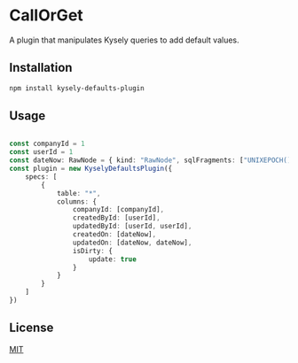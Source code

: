 # CallOrGet

A plugin that manipulates Kysely queries to add default values.

## Installation

```bash
npm install kysely-defaults-plugin
```

## Usage

```typescript

const companyId = 1
const userId = 1
const dateNow: RawNode = { kind: "RawNode", sqlFragments: ["UNIXEPOCH()"], parameters: [] }
const plugin = new KyselyDefaultsPlugin({
    specs: [
        {
            table: "*",
            columns: {
                companyId: [companyId],
                createdById: [userId],
                updatedById: [userId, userId],
                createdOn: [dateNow],
                updatedOn: [dateNow, dateNow],
                isDirty: {
                    update: true
                }
            }
        }
    ]
})

```

## License

[MIT](https://choosealicense.com/licenses/mit/)
